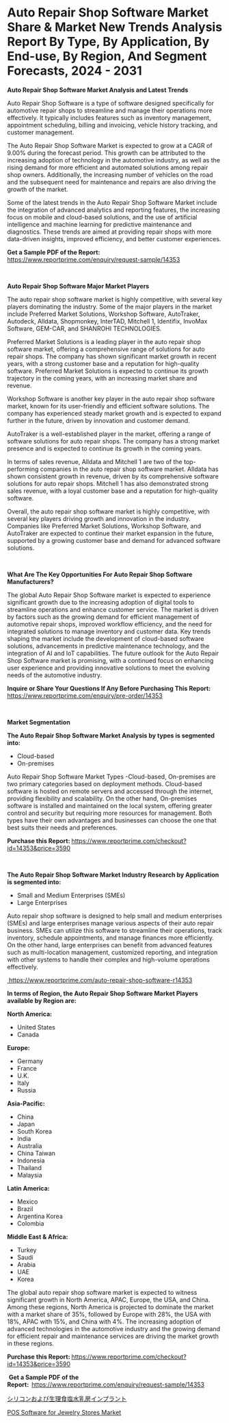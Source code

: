 <p><h1>Auto Repair Shop Software Market Share & Market New Trends Analysis Report By Type, By Application, By End-use, By Region, And Segment Forecasts, 2024 - 2031</h1></p><p><strong>Auto Repair Shop Software Market Analysis and Latest Trends</strong></p>
<p><p>Auto Repair Shop Software is a type of software designed specifically for automotive repair shops to streamline and manage their operations more effectively. It typically includes features such as inventory management, appointment scheduling, billing and invoicing, vehicle history tracking, and customer management.</p><p>The Auto Repair Shop Software Market is expected to grow at a CAGR of 9.00% during the forecast period. This growth can be attributed to the increasing adoption of technology in the automotive industry, as well as the rising demand for more efficient and automated solutions among repair shop owners. Additionally, the increasing number of vehicles on the road and the subsequent need for maintenance and repairs are also driving the growth of the market.</p><p>Some of the latest trends in the Auto Repair Shop Software Market include the integration of advanced analytics and reporting features, the increasing focus on mobile and cloud-based solutions, and the use of artificial intelligence and machine learning for predictive maintenance and diagnostics. These trends are aimed at providing repair shops with more data-driven insights, improved efficiency, and better customer experiences.</p></p>
<p><strong>Get a Sample PDF of the Report:&nbsp;</strong> <a href="https://www.reportprime.com/enquiry/request-sample/14353">https://www.reportprime.com/enquiry/request-sample/14353</a></p>
<p>&nbsp;</p>
<p><strong>Auto Repair Shop Software Major Market Players</strong></p>
<p><p>The auto repair shop software market is highly competitive, with several key players dominating the industry. Some of the major players in the market include Preferred Market Solutions, Workshop Software, AutoTraker, Autodeck, Alldata, Shopmonkey, InterTAD, Mitchell 1, Identifix, InvoMax Software, GEM-CAR, and SHANROHI TECHNOLOGIES.</p><p>Preferred Market Solutions is a leading player in the auto repair shop software market, offering a comprehensive range of solutions for auto repair shops. The company has shown significant market growth in recent years, with a strong customer base and a reputation for high-quality software. Preferred Market Solutions is expected to continue its growth trajectory in the coming years, with an increasing market share and revenue.</p><p>Workshop Software is another key player in the auto repair shop software market, known for its user-friendly and efficient software solutions. The company has experienced steady market growth and is expected to expand further in the future, driven by innovation and customer demand.</p><p>AutoTraker is a well-established player in the market, offering a range of software solutions for auto repair shops. The company has a strong market presence and is expected to continue its growth in the coming years.</p><p>In terms of sales revenue, Alldata and Mitchell 1 are two of the top-performing companies in the auto repair shop software market. Alldata has shown consistent growth in revenue, driven by its comprehensive software solutions for auto repair shops. Mitchell 1 has also demonstrated strong sales revenue, with a loyal customer base and a reputation for high-quality software.</p><p>Overall, the auto repair shop software market is highly competitive, with several key players driving growth and innovation in the industry. Companies like Preferred Market Solutions, Workshop Software, and AutoTraker are expected to continue their market expansion in the future, supported by a growing customer base and demand for advanced software solutions.</p></p>
<p>&nbsp;</p>
<p><strong>What Are The Key Opportunities For Auto Repair Shop Software Manufacturers?</strong></p>
<p><p>The global Auto Repair Shop Software market is expected to experience significant growth due to the increasing adoption of digital tools to streamline operations and enhance customer service. The market is driven by factors such as the growing demand for efficient management of automotive repair shops, improved workflow efficiency, and the need for integrated solutions to manage inventory and customer data. Key trends shaping the market include the development of cloud-based software solutions, advancements in predictive maintenance technology, and the integration of AI and IoT capabilities. The future outlook for the Auto Repair Shop Software market is promising, with a continued focus on enhancing user experience and providing innovative solutions to meet the evolving needs of the automotive industry.</p></p>
<p><strong>Inquire or Share Your Questions If Any Before Purchasing This Report:</strong> <a href="https://www.reportprime.com/enquiry/pre-order/14353">https://www.reportprime.com/enquiry/pre-order/14353</a></p>
<p>&nbsp;</p>
<p><strong>Market Segmentation</strong></p>
<p><strong>The Auto Repair Shop Software Market Analysis by types is segmented into:</strong></p>
<p><ul><li>Cloud-based</li><li>On-premises</li></ul></p>
<p><p>Auto Repair Shop Software Market Types -Cloud-based, On-premises are two primary categories based on deployment methods. Cloud-based software is hosted on remote servers and accessed through the internet, providing flexibility and scalability. On the other hand, On-premises software is installed and maintained on the local system, offering greater control and security but requiring more resources for management. Both types have their own advantages and businesses can choose the one that best suits their needs and preferences.</p></p>
<p><strong>Purchase this Report:&nbsp;</strong><a href="https://www.reportprime.com/checkout?id=14353&price=3590">https://www.reportprime.com/checkout?id=14353&price=3590</a></p>
<p>&nbsp;</p>
<p><strong>The Auto Repair Shop Software Market Industry Research by Application is segmented into:</strong></p>
<p><ul><li>Small and Medium Enterprises (SMEs)</li><li>Large Enterprises</li></ul></p>
<p><p>Auto repair shop software is designed to help small and medium enterprises (SMEs) and large enterprises manage various aspects of their auto repair business. SMEs can utilize this software to streamline their operations, track inventory, schedule appointments, and manage finances more efficiently. On the other hand, large enterprises can benefit from advanced features such as multi-location management, customized reporting, and integration with other systems to handle their complex and high-volume operations effectively.</p></p>
<p><a href="https://www.reportprime.com/auto-repair-shop-software-r14353">&nbsp;https://www.reportprime.com/auto-repair-shop-software-r14353</a></p>
<p><strong>In terms of Region, the Auto Repair Shop Software Market Players available by Region are:</strong></p>
<p>
    <p> <strong> North America: </strong>
        <ul>
            <li>United States</li>
            <li>Canada</li>
        </ul>
        </p> 
    <p> <strong> Europe: </strong>
        <ul>
            <li>Germany</li>
            <li>France</li>
            <li>U.K.</li>
            <li>Italy</li>
            <li>Russia</li>
        </ul>
        </p> 
    <p> <strong> Asia-Pacific: </strong>
        <ul>
            <li>China</li>
            <li>Japan</li>
            <li>South Korea</li>
            <li>India</li>
            <li>Australia</li>
            <li>China Taiwan</li>
            <li>Indonesia</li>
            <li>Thailand</li>
            <li>Malaysia</li>
        </ul>
        </p> 
    <p> <strong> Latin America: </strong>
        <ul>
            <li>Mexico</li>
            <li>Brazil</li>
            <li>Argentina Korea</li>
            <li>Colombia</li>
        </ul>
        </p> 
    <p> <strong> Middle East & Africa: </strong>
        <ul>
            <li>Turkey</li>
            <li>Saudi</li>
            <li>Arabia</li>
            <li>UAE</li>
            <li>Korea</li>
        </ul>
    </p>
    </p>
<p><p>The global auto repair shop software market is expected to witness significant growth in North America, APAC, Europe, the USA, and China. Among these regions, North America is projected to dominate the market with a market share of 35%, followed by Europe with 28%, the USA with 18%, APAC with 15%, and China with 4%. The increasing adoption of advanced technologies in the automotive industry and the growing demand for efficient repair and maintenance services are driving the market growth in these regions.</p></p>
<p><strong>Purchase this Report: </strong><a href="https://www.reportprime.com/checkout?id=14353&price=3590">https://www.reportprime.com/checkout?id=14353&price=3590</a></p>
<p>&nbsp;<strong>Get a Sample PDF of the Report:&nbsp;&nbsp;</strong><a href="https://www.reportprime.com/enquiry/request-sample/14353">https://www.reportprime.com/enquiry/request-sample/14353</a></p>
<p><strong></strong></p>
<p><p><a href="https://github.com/SantosDicki04/Market-Research-Report-List-1/blob/main/957360125306.md">シリコンおよび生理食塩水乳房インプラント</a></p><p><a href="https://github.com/ruddyyedelwadw/Market-Research-Report-List-2/blob/main/pos-software-for-jewelry-stores-market.md">POS Software for Jewelry Stores Market</a></p></p>